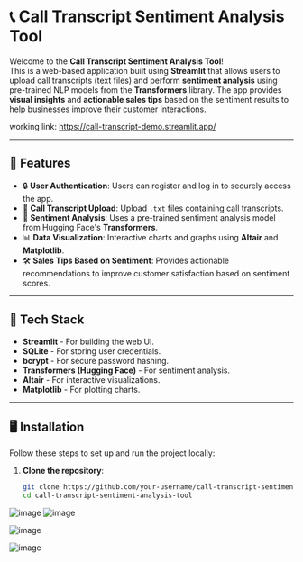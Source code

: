 # 📞 Call Transcript Sentiment Analysis Tool

Welcome to the **Call Transcript Sentiment Analysis Tool**!  
This is a web-based application built using **Streamlit** that allows users to upload call transcripts (text files) and perform **sentiment analysis** using pre-trained NLP models from the **Transformers** library. The app provides **visual insights** and **actionable sales tips** based on the sentiment results to help businesses improve their customer interactions.

working link: https://call-transcript-demo.streamlit.app/

---

## 🚀 **Features**

- 🔒 **User Authentication**: Users can register and log in to securely access the app.
- 📄 **Call Transcript Upload**: Upload `.txt` files containing call transcripts.
- 🤖 **Sentiment Analysis**: Uses a pre-trained sentiment analysis model from Hugging Face's **Transformers**.
- 📊 **Data Visualization**: Interactive charts and graphs using **Altair** and **Matplotlib**.
- 🛠️ **Sales Tips Based on Sentiment**: Provides actionable recommendations to improve customer satisfaction based on sentiment scores.

---

## 🧰 **Tech Stack**

- **Streamlit** - For building the web UI.
- **SQLite** - For storing user credentials.
- **bcrypt** - For secure password hashing.
- **Transformers (Hugging Face)** - For sentiment analysis.
- **Altair** - For interactive visualizations.
- **Matplotlib** - For plotting charts.

---

## 🖥️ **Installation**

Follow these steps to set up and run the project locally:

1. **Clone the repository**:
   ```bash
   git clone https://github.com/your-username/call-transcript-sentiment-analysis-tool.git
   cd call-transcript-sentiment-analysis-tool


![image](https://github.com/user-attachments/assets/f01d67e2-aebf-49ea-a924-7a582d97683f)
![image](https://github.com/user-attachments/assets/557079be-3200-456d-a5cf-e331cfae7b3a)

![image](https://github.com/user-attachments/assets/00b70946-09cc-4913-a361-c57ff8913ec4)

![image](https://github.com/user-attachments/assets/9ffda6b6-9f6f-484f-a13f-e4f1f61b34a6)


